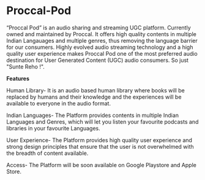 # Proccal-Pod
 “Proccal Pod” is an audio sharing and streaming UGC platform. Currently owned and maintained by Proccal. It offers high quality contents in multiple Indian Langauages and multiple genres, thus removing the language barrier for our consumers. Highly evolved audio streaming technology and a high quality user experience makes Proccal Pod one of the most preferred audio destination for User Generated Content (UGC) audio consumers. So just "Sunte Reho !".

<b>Features</b>

Human Library- It is an audio based human library where books will be replaced by humans and their knowledge and the experiences will be available to everyone in the audio format.

Indian Languages- The Platform provides contents in multiple Indian Languages and Genres, which will let you listen your favourite podcasts and libraries in your favourite Languages.

User Experience- The Platform provides high quality user experience and strong design principles that ensure that the user is not overwhelmed with the breadth of content available.

Access- The Platform will be soon available on Google Playstore and Apple Store. 
